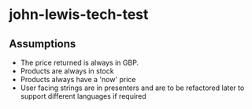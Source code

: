 # john-lewis-tech-test

## Assumptions

* The price returned is always in GBP.
* Products are always in stock
* Products always have a 'now' price
* User facing strings are in presenters and are to be refactored later to support different languages if required
